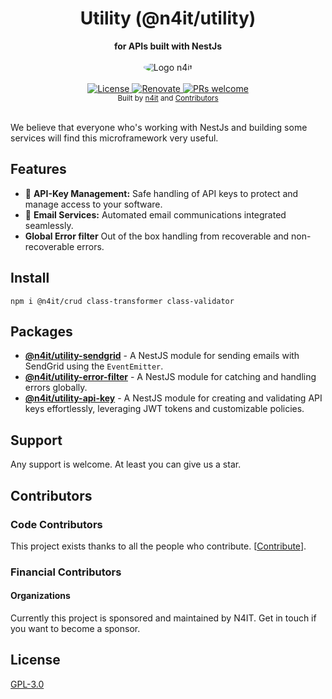 <div align="center">
  <h1>Utility (@n4it/utility)</h1>
</div>
<div align="center">
  <strong>for APIs built with NestJs</strong>
</div>
<br/>
<div align="center">
  <img src="https://gravatar.com/avatar/c27e8ebbf92f687180aa0f13dab9a0b1?size=256" alt="Logo n4it" style="border-radius:100%"/>
</div>

<br />

<div align="center">
  <a href="https://github.com/nest4it/nestjs-utility/blob/master/LICENSE">
    <img src="https://img.shields.io/github/license/nest4it/nestjs-utility.svg" alt="License" />
  </a>
  <a href="https://renovatebot.com/">
    <img src="https://img.shields.io/badge/renovate-enabled-brightgreen.svg" alt="Renovate" />
  </a>
  <a href="http://makeapullrequest.com">
    <img src="https://img.shields.io/badge/PRs-welcome-brightgreen.svg?style=flat-square" alt="PRs welcome" />
  </a>
</div>

<div align="center">
  <sub>Built by
  <a href="https://n4it.nl">n4it</a> and
  <a href="https://github.com/nest4it/nestjs-utility/graphs/contributors">
    Contributors
  </a>
</div>

<br />

We believe that everyone who's working with NestJs and building some services will find this microframework very useful.

## Features

- 🔑 **API-Key Management:** Safe handling of API keys to protect and manage access to your software.
- 📧 **Email Services:** Automated email communications integrated seamlessly.
- **Global Error filter** Out of the box handling from recoverable and non-recoverable errors.

## Install

```shell
npm i @n4it/crud class-transformer class-validator
```

## Packages

- [**@n4it/utility-sendgrid**](https://www.npmjs.com/package/@n4it/utility-sendgrid) - A NestJS module for sending emails with SendGrid using the `EventEmitter`.
- [**@n4it/utility-error-filter**](https://www.npmjs.com/package/@n4it/utility-error-filter) - A NestJS module for catching and handling errors globally.
- [**@n4it/utility-api-key**](https://www.npmjs.com/package/@n4it/utility-api-key) - A NestJS module for creating and validating API keys effortlessly, leveraging JWT tokens and customizable policies.

## Support

Any support is welcome. At least you can give us a star.

## Contributors

### Code Contributors

This project exists thanks to all the people who contribute. [[Contribute](CONTRIBUTING.md)].

### Financial Contributors

#### Organizations

Currently this project is sponsored and maintained by N4IT. Get in touch if you want to become a sponsor.

## License

[GPL-3.0](LICENSE)